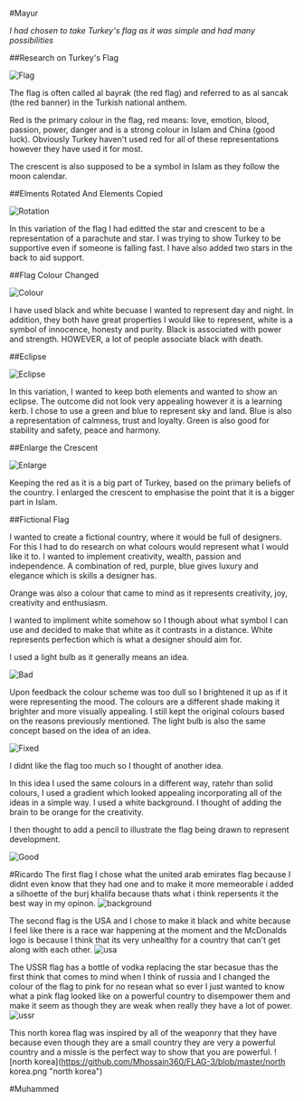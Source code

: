 #Mayur

*I had chosen to take Turkey's flag as it was simple and had many possibilities*

##Research on Turkey's Flag

![Flag](https://upload.wikimedia.org/wikipedia/commons/thumb/b/b4/Flag_of_Turkey.svg/2000px-Flag_of_Turkey.svg.png "Flag")

The flag is often called al bayrak (the red flag) and referred to as al sancak (the red banner) in the Turkish national anthem.

Red is the primary colour in the flag, red means: love, emotion, blood, passion, power, danger and is a strong colour in Islam and China (good luck). Obviously Turkey haven't used red for all of these representations however they have used it for most.

The crescent is also supposed to be a symbol in Islam as they follow the moon calendar.

##Elments Rotated And Elements Copied

![Rotation](https://github.com/Mhossain360/FLAG-3/blob/master/Mayur/Turkey-Support-(Flag).png "Rotation")

In this variation of the flag I had editted the star and crescent to be a representation of a parachute and star. I was trying to show Turkey to be supportive even if someone is falling fast. I have also added two stars in the back to aid support.

##Flag Colour Changed

![Colour](https://github.com/Mhossain360/FLAG-3/blob/master/Mayur/B%26W.png "Colour")

I have used black and white becuase I wanted to represent day and night. In addition, they both have great properties I would like to represent, white is a symbol of innocence, honesty and purity. Black is associated with power and strength. HOWEVER, a lot of people associate black with death.

##Eclipse

![Eclipse](https://github.com/Mhossain360/FLAG-3/blob/master/Mayur/Eclipse.png "Eclipse")

In this variation, I wanted to keep both elements and wanted to show an eclipse. The outcome did not look very appealing however it is a learning kerb. I chose to use a green and blue to represent sky and land. Blue is also a representation of calmness, trust and loyalty. Green is also good for stability and safety, peace and harmony.

##Enlarge the Crescent

![Enlarge](https://github.com/Mhossain360/FLAG-3/blob/master/Mayur/Crescent-enlarged.png "Enlarge")

Keeping the red as it is a big part of Turkey, based on the primary beliefs of the country. I enlarged the crescent to emphasise the point that it is a bigger part in Islam. 

##Fictional Flag

I wanted to create a fictional country, where it would be full of designers. For this I had to do research on what colours would represent what I would like it to. I wanted to implement creativity, wealth, passion and independence. A combination of red, purple, blue gives luxury and elegance which is skills a designer has.

Orange was also a colour that came to mind as it represents creativity, joy, creativity and enthusiasm.

I wanted to impliment white somehow so I though about what symbol I can use and decided to make that white as it contrasts in a distance. White represents perfection which is what a designer should aim for.

I used a light bulb as it generally means an idea.

![Bad](https://github.com/Mhossain360/FLAG-3/blob/master/Mayur/Terrible-Flag.png "Bad")

Upon feedback the colour scheme was too dull so I brightened it up as if it were representing the mood. The colours are a different shade making it brighter and more visually appealing. I still kept the original colours based on the reasons previously mentioned. The light bulb is also the same concept based on the idea of an idea.

![Fixed](https://github.com/Mhossain360/FLAG-3/blob/master/Mayur/Terrible-Flag-fixed.png "Fixed")

I didnt like the flag too much so I thought of another idea.

In this idea I used the same colours in a different way, ratehr than solid colours, I used a gradient which looked appealing incorporating all of the ideas in a simple way. I used a white background. I thought of adding the brain to be orange for the creativity.

I then thought to add a pencil to illustrate the flag being drawn to represent development.

![Good](https://github.com/Mhossain360/FLAG-3/blob/master/Mayur/Good-Flag.png "Good")

#Ricardo
The first flag I chose what the united arab emirates flag because I didnt even know that they had one and to make it more memeorable i added a silhoette of the burj khalifa because thats what i think repersents it the best way in my opinon.
![background](https://github.com/Mhossain360/FLAG-3/blob/master/Background.png "background")

The second flag is the USA and I chose to make it black and white because I feel like there is a race war happening at the moment and the McDonalds logo is because I think that its very unhealthy for a country that can't get along with each other.
![usa](https://github.com/Mhossain360/FLAG-3/blob/master/usa.png "usa")

The USSR flag has a bottle of vodka replacing the star becasue thas the first think that comes to mind when I think of russia and I changed the colour of the flag to pink for no resean what so ever I just wanted to know what a pink flag looked like on a powerful country to disempower them and make it seem as though they are weak when really they have a lot of power.
![ussr](https://github.com/Mhossain360/FLAG-3/blob/master/ussr_flag_1924_by_shitalloverhumanity-d83etht.png "ussr")

This north korea flag was inspired by all of the weaponry that they have because even though they are a small country they are very a powerful country and a missle is the perfect way to show that you are powerful.
![north korea](https://github.com/Mhossain360/FLAG-3/blob/master/north korea.png "north korea")


#Muhammed
